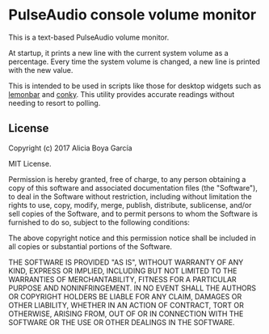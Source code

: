 PulseAudio console volume monitor
=================================

This is a text-based PulseAudio volume monitor. 

At startup, it prints a new line with the current system volume as a percentage. Every time the system volume is changed, a new line is printed with the new value.

This is intended to be used in scripts like those for desktop widgets such as [lemonbar](https://github.com/LemonBoy/bar) and [conky](https://github.com/brndnmtthws/conky). This utility provides accurate readings without needing to resort to polling.

## License

Copyright (c) 2017 Alicia Boya García

MIT License.

Permission is hereby granted, free of charge, to any person obtaining a copy
of this software and associated documentation files (the "Software"), to deal
in the Software without restriction, including without limitation the rights
to use, copy, modify, merge, publish, distribute, sublicense, and/or sell
copies of the Software, and to permit persons to whom the Software is
furnished to do so, subject to the following conditions:

The above copyright notice and this permission notice shall be included in all
copies or substantial portions of the Software.

THE SOFTWARE IS PROVIDED "AS IS", WITHOUT WARRANTY OF ANY KIND, EXPRESS OR
IMPLIED, INCLUDING BUT NOT LIMITED TO THE WARRANTIES OF MERCHANTABILITY,
FITNESS FOR A PARTICULAR PURPOSE AND NONINFRINGEMENT. IN NO EVENT SHALL THE
AUTHORS OR COPYRIGHT HOLDERS BE LIABLE FOR ANY CLAIM, DAMAGES OR OTHER
LIABILITY, WHETHER IN AN ACTION OF CONTRACT, TORT OR OTHERWISE, ARISING FROM,
OUT OF OR IN CONNECTION WITH THE SOFTWARE OR THE USE OR OTHER DEALINGS IN THE
SOFTWARE.
